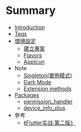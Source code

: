 # Summary

- [Introduction](README.md)
- [Tags](tags.md)
- [環境設定](./articles/environments/README.md)
  - [建立專案](./articles/environments/project.md)
  - [Flavors](./articles/environments/flavors.md)
  - [AppIcon](./articles/environments/app_icon.md)
- Note
  - [Singleton(單例模式)](./articles/note/singleton.md)
  - [Dark Mode](./articles/note/dark_mode.md)
  - [Extension methods](./articles/note/extension_methods.md)
- [Packages](./articles/packages/README.md)
  - [permission_handler](./articles/packages/permission_handler.md)
  - [device_info_plus](./articles/packages/device_info_plus.md)
- 參考
  - [《Flutter实战·第二版》](https://book.flutterchina.club/)